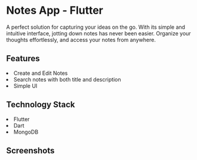 # Notes App - Flutter
A perfect solution for capturing your ideas on the go. With its simple and intuitive interface, jotting down notes has never been easier. Organize your thoughts effortlessly, and access your notes from anywhere.


<h2>Features</h2>
<li>Create and Edit Notes</li>
<li>Search notes with both title and description</li>
<li>Simple UI</li>

<h2>Technology Stack</h2>
<li>Flutter</li>
<li>Dart</li>
<li>MongoDB</li>

<h2>Screenshots</h2>
